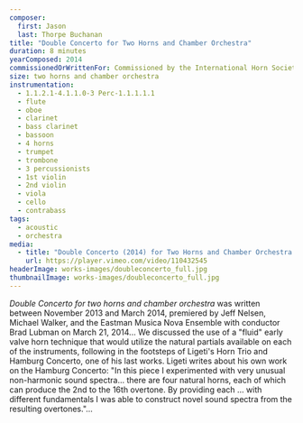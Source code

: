 ```yaml
---
composer:
  first: Jason
  last: Thorpe Buchanan
title: "Double Concerto for Two Horns and Chamber Orchestra"
duration: 8 minutes
yearComposed: 2014
commissionedOrWrittenFor: Commissioned by the International Horn Society for the Eastman Music Nova Ensemble, Jeff Nelsen, Mike Walker, and Brad Lubman
size: two horns and chamber orchestra
instrumentation:
  - 1.1.2.1-4.1.1.0-3 Perc-1.1.1.1.1
  - flute
  - oboe
  - clarinet
  - bass clarinet
  - bassoon
  - 4 horns
  - trumpet
  - trombone
  - 3 percussionists
  - 1st violin
  - 2nd violin
  - viola
  - cello
  - contrabass
tags:
  - acoustic
  - orchestra
media:
  - title: "Double Concerto (2014) for Two Horns and Chamber Orchestra by Jason Thorpe Buchanan"
    url: https://player.vimeo.com/video/110432545
headerImage: works-images/doubleconcerto_full.jpg
thumbnailImage: works-images/doubleconcerto_full.jpg
---
```


<em>Double Concerto for two horns and chamber orchestra</em> was written between November 2013 and March 2014, premiered by Jeff Nelsen, Michael Walker, and the Eastman Musica Nova Ensemble with conductor Brad Lubman on March 21, 2014... We discussed the use of a "fluid" early valve horn technique that would utilize the natural partials available on each of the instruments, following in the footsteps of Ligeti's Horn Trio and Hamburg Concerto, one of his last works. Ligeti writes about his own work on the Hamburg Concerto: "In this piece I experimented with very unusual non-harmonic sound spectra... there are four natural horns, each of which can produce the 2nd to the 16th overtone. By providing each ... with different fundamentals I was able to construct novel sound spectra from the resulting overtones."...
